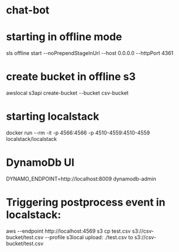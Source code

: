 # chat-bot

# starting in offline mode
sls offline start --noPrependStageInUrl --host 0.0.0.0 --httpPort 4361
# create bucket in offline s3
awslocal s3api create-bucket --bucket csv-bucket
# starting localstack
docker run --rm -it -p 4566:4566 -p 4510-4559:4510-4559 localstack/localstack
# DynamoDb UI
DYNAMO_ENDPOINT=http://localhost:8009 dynamodb-admin
# Triggering postprocess event in localstack:
aws --endpoint http://localhost:4569 s3 cp test.csv s3://csv-bucket/test.csv --profile s3local
upload: ./test.csv to s3://csv-bucket/test.csv 


